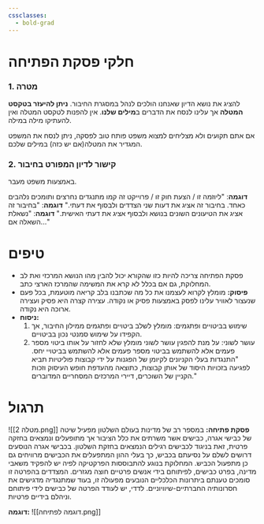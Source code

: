 ```yaml
---
cssclasses:
  - bold-grad
---
```

# חלקי פסקת הפתיחה
### 1. מטרה
להציג את נושא הדיון שאנחנו הולכים לנהל במסגרת החיבור.
**ניתן להיעזר בטקסט המטלה** אך עלינו לנסח את הדברים ב**מילים שלנו**.
אין להפנות לטקסט המטלה ואין להעתיקו מילה במילה.

אם אתם תקועים ולא מצליחים למצוא משפט פותח טוב לפסקה, ניתן לנסח את המשפט המגדיר את המטלה(אם יש כזה) במילים שלכם.
### 2. קישור לדיון המפורט בחיבור
באמצעות משפט מעבר.

**דוגמה**: "ליוזמה זו / הצעת חוק זו / פרוייקט זה קמו מתנגדים נחרצים ותומכים נלהבים כאחד. בחיבור זה אציג את דעות שני הצדדים ולבסוף את דעתי."
**דוגמה**: "בחיבור זה אציג את הטיעונים השונים בנושא ולבסוף אציג את דעתי האישית."
**דוגמה**: "נשאלת השאלה אם..."

# טיפים
* פסקת הפתיחה צריכה להיות כזו שהקורא יכול להבין מהו הנושא המרכזי ואת לב המחלוקת, גם אם בכלל לא קרא את המשימה שהמרכז הארצי כתב.
* **פיסוק:** מומלץ לקרוא לעצמנו את כל מה שכתבנו בלב קריאה מוטעמת, בכל פעם שנעצור לאוויר עלינו לפסק באמצעות פסיק או נקודה. עצירה קצרה היא פסיק ועצירה ארוכה היא נקודה.
* **ניסוח:**
	1. שימוש בביטויים ופתגמים: מומלץ לשלב ביטויים ופתגמים ממילון החיבור, אך הקפידו על שימוש סמנטי נכון בביטויים.
	2. עושר לשוני: על מנת להפגין עושר לשוני מומלץ שלא לחזור על אותו ביטוי מספר פעמים אלא להשתמש בביטוי מספר פעמים אלא להשתמש בביטויי יחס.
	"התנגדות בעלי הקניונים לקיומן של הפגנות על ידי קבוצות פוליטיות תביא לפגיעה בזכויות היסוד של אותן קבוצות, כתוצאה מהעדפת חופש העיסוק וזכות הקניין של השוכרים, דיירי המרכזים המסחריים המדוברים."
# תרגול
![[מטלה 2.png]]
**פסקת פתיחה:**
במספר רב של מדינות בעולם השלטון מפעיל שיטה של כבישי אגרה, כבישים אשר משרתים את כלל הציבור אך מתופעלים ונמצאים בחזקה פרטית, זאת בניגוד לכבישים רגילים הנמצאים בחזקת השלטון.
בכבישי אגרה הנוסעים דרושים לשלם על נסיעתם בכביש, כך בעלי ההון המתפעלים את הכבישים מרוויחים גם כן מתפעול הכביש.
המחלוקת בנוגע להתבוססות הפרקטיקה לפיה יש להפקיד משאבי מדינה, בפרט כבישים, לפיתוחם בידי אנשים פרטיים חוצה מגזרים.
המצדדים בהפרטה זו סומכים טענתם ביתרונות הכלכליים הנובעים מפעולה זו, בעוד שמתנגדיה מדגישים את חסרונותיה החברתיים-שיוויוניים.
לדדי, יש לעודד הפרטה של כבישים לידי פיתוחם וניהלם בידיים פרטיות.

**דוגמה:**
![[דוגמה לפתיחה.png]]